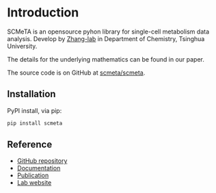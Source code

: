 # Introduction

SCMeTA is an opensource pyhon library for single-cell metabolism data analysis. Develop by [Zhang-lab][lab] in Department of Chemistry, Tsinghua University.

The details for the underlying mathematics can be found in our paper.

The source code is on GitHub at [scmeta/scmeta][github].

## Installation

PyPI install, via pip:

```bash
pip install scmeta
```

## Reference

- [GitHub repository][github]
- [Documentation][docs]
- [Publication][publication]
- [Lab website][lab]

[github]: https://github.com/scmeta/scmeta
[docs]: https://www.sc-meta.com
[lab]: https://www.xrzhanggroup.com
[publication]: https://www.sc-meta.com
